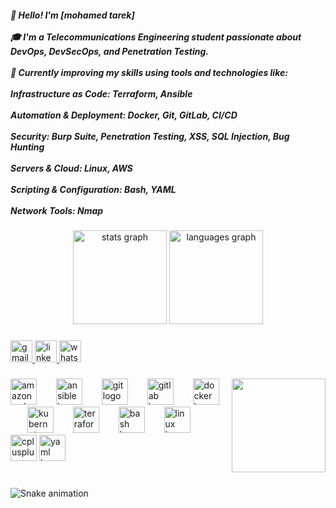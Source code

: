 <h5 align="left">👋 Hello! I'm [mohamed tarek]<br><br>🎓 I'm a Telecommunications Engineering student passionate about DevOps, DevSecOps, and Penetration Testing.<br><br>🚀 Currently improving my skills using tools and technologies like:<br><br>Infrastructure as Code: Terraform, Ansible<br><br>Automation & Deployment: Docker, Git, GitLab, CI/CD<br><br>Security: Burp Suite, Penetration Testing, XSS, SQL Injection, Bug Hunting<br><br>Servers & Cloud: Linux, AWS<br><br>Scripting & Configuration: Bash, YAML<br><br>Network Tools: Nmap</h5>

###

<div align="center">
  <img src="https://github-readme-stats.vercel.app/api?username=Mmohamedtarek&hide_title=false&hide_rank=false&show_icons=true&include_all_commits=true&count_private=true&disable_animations=false&theme=dracula&locale=en&hide_border=false" height="150" alt="stats graph"  />
  <img src="https://github-readme-stats.vercel.app/api/top-langs?username=Mmohamedtarek&locale=en&hide_title=false&layout=compact&card_width=320&langs_count=5&theme=dracula&hide_border=false" height="150" alt="languages graph"  />
</div>

###

<div align="left">
  <a href="mo.tarek1042000@gmail.com" target="_blank">
    <img src="https://img.shields.io/static/v1?message=Gmail&logo=gmail&label=&color=D14836&logoColor=white&labelColor=&style=for-the-badge" height="35" alt="gmail logo"  />
  </a>
  <a href=" www.linkedin.com/in/mohamed-tarek-527032318" target="_blank">
    <img src="https://img.shields.io/static/v1?message=LinkedIn&logo=linkedin&label=&color=0077B5&logoColor=white&labelColor=&style=for-the-badge" height="35" alt="linkedin logo"  />
  </a>
  <a href="01004577984" target="_blank">
    <img src="https://img.shields.io/static/v1?message=Whatsapp&logo=whatsapp&label=&color=25D366&logoColor=white&labelColor=&style=for-the-badge" height="35" alt="whatsapp logo"  />
  </a>
</div>

###

<img align="right" height="150" src="https://camo.githubusercontent.com/3e4ba60aaf08d8e8b8b91661ac3c263e3b0bb8ded371128dc3fe9b84b5464e42/68747470733a2f2f6d656469612e74656e6f722e636f6d2f726550446644574f33586f41414141642f6861636b696e672e676966"  />

###

<div align="left">
  <img src="https://cdn.jsdelivr.net/gh/devicons/devicon/icons/amazonwebservices/amazonwebservices-plain-wordmark.svg" height="42" alt="amazonwebservices logo"  />
  <img width="23" />
  <img src="https://cdn.jsdelivr.net/gh/devicons/devicon/icons/ansible/ansible-original.svg" height="42" alt="ansible logo"  />
  <img width="23" />
  <img src="https://cdn.jsdelivr.net/gh/devicons/devicon/icons/git/git-original.svg" height="42" alt="git logo"  />
  <img width="23" />
  <img src="https://cdn.jsdelivr.net/gh/devicons/devicon/icons/gitlab/gitlab-original.svg" height="42" alt="gitlab logo"  />
  <img width="23" />
  <img src="https://cdn.jsdelivr.net/gh/devicons/devicon/icons/docker/docker-plain.svg" height="42" alt="docker logo"  />
  <img width="23" />
  <img src="https://cdn.jsdelivr.net/gh/devicons/devicon/icons/kubernetes/kubernetes-plain.svg" height="42" alt="kubernetes logo"  />
  <img width="23" />
  <img src="https://cdn.jsdelivr.net/gh/devicons/devicon/icons/terraform/terraform-original.svg" height="42" alt="terraform logo"  />
  <img width="23" />
  <img src="https://cdn.jsdelivr.net/gh/devicons/devicon/icons/bash/bash-original.svg" height="42" alt="bash logo"  />
  <img width="23" />
  <img src="https://cdn.jsdelivr.net/gh/devicons/devicon/icons/linux/linux-original.svg" height="42" alt="linux logo"  />
  <img width="23" />
  <img src="https://skillicons.dev/icons?i=cpp" height="42" alt="cplusplus logo"  />
  <img src="https://cdn.jsdelivr.net/gh/devicons/devicon/icons/yaml/yaml-original.svg" height="42" alt="yaml logo"  />

</div>

###

<br clear="both">

<img src="https://github.com/Mmohamedtarek/Mmohamedtarek/blob/main/path/to/snake.svg?raw=true" alt="Snake animation" />

###

<div align="left">
</div>

###


<!--
**Mmohamedtarek/Mmohamedtarek** is a ✨ _special_ ✨ repository because its `README.md` (this file) appears on your GitHub profile.

Here are some ideas to get you started:

- 🔭 I’m currently working on ...
- 🌱 I’m currently learning ...
- 👯 I’m looking to collaborate on ...
- 🤔 I’m looking for help with ...
- 💬 Ask me about ...
- 📫 How to reach me: ...
- 😄 Pronouns: ...
- ⚡ Fun fact: ...
-->
